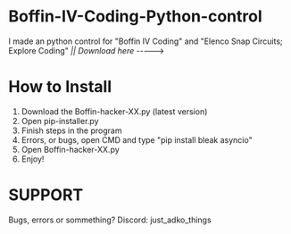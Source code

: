 # Boffin-IV-Coding-Python-control
I made an python control for "Boffin IV Coding" and "Elenco Snap Circuits; Explore Coding"
                                                                                            *|| Download here* ----->


# How to Install

1. Download the Boffin-hacker-XX.py (latest version)
2. Open pip-installer.py
3. Finish steps in the program
4. Errors, or bugs, open CMD and type "pip install bleak asyncio"
5. Open Boffin-hacker-XX.py
6. Enjoy!

# SUPPORT

Bugs, errors or sommething?
Discord: just_adko_things
